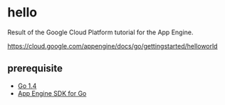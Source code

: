 # hello

Result of the Google Cloud Platform tutorial for the App Engine.

https://cloud.google.com/appengine/docs/go/gettingstarted/helloworld

## prerequisite

* [Go 1.4](http://golang.org)
* [App Engine SDK for Go](https://cloud.google.com/appengine/downloads#Google_App_Engine_SDK_for_Go)